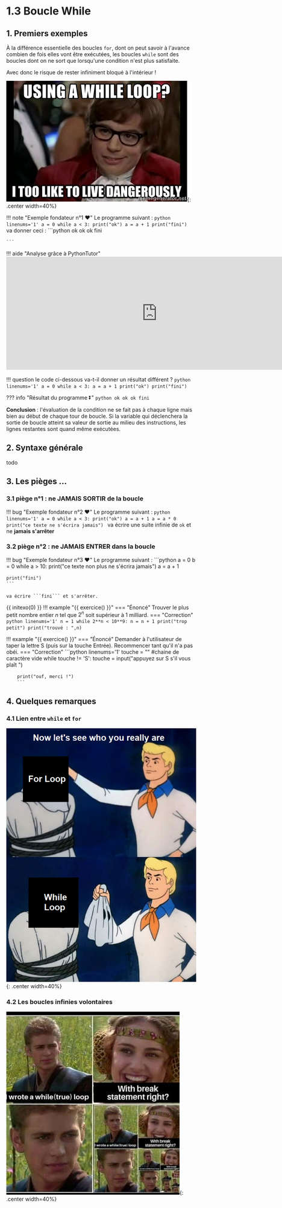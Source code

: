 # 1.3 Boucle While

## 1. Premiers exemples

À la différence essentielle des boucles `for`, dont on peut savoir à l'avance combien de fois elles vont être exécutées, les boucles `while` sont des boucles dont on ne sort que lorsqu'une condition n'est plus satisfaite. 

Avec donc le risque de rester infiniment bloqué à l'intérieur !  

![image](data/danger.jpg){: .center width=40%}

!!! note "Exemple fondateur n°1 :heart:"
    Le programme suivant :
    ```python linenums='1'
    a = 0
    while a < 3:
        print("ok")
        a = a + 1
    print("fini")
    ```
    va donner ceci :
    ```python
    ok
    ok
    ok
    fini

    ```
!!! aide "Analyse grâce à PythonTutor"
    <iframe width="800" height="300" frameborder="0" src="https://pythontutor.com/iframe-embed.html#code=a%20%3D%200%0Awhile%20a%20%3C%203%3A%0A%20%20%20%20print%28%22ok%22%29%0A%20%20%20%20a%20%3D%20a%20%2B%201%0Aprint%28%22fini%22%29&codeDivHeight=400&codeDivWidth=350&cumulative=false&curInstr=0&heapPrimitives=nevernest&origin=opt-frontend.js&py=3&rawInputLstJSON=%5B%5D&textReferences=false"> </iframe>


!!! question
    le code ci-dessous va-t-il donner un résultat différent ?
    ```python linenums='1'
    a = 0
    while a < 3:
        a = a + 1
        print("ok")
    print("fini")
    ```

??? info "Résultat du programme ⏬"
    ```python
    ok
    ok
    ok
    fini
    ```



**Conclusion** : l'évaluation de la condition ne se fait pas à chaque ligne mais bien au début de chaque tour de boucle. Si la variable qui déclenchera la sortie de boucle atteint sa valeur de sortie au milieu des instructions, les lignes restantes sont quand même exécutées.


## 2. Syntaxe générale
todo
## 3. Les pièges ...

### 3.1 piège n°1 : ne JAMAIS SORTIR de la boucle


!!! bug "Exemple fondateur n°2 :heart:"
    Le programme suivant :
    ```python linenums='1'
    a = 0
    while a < 3:
        print("ok")
        a = a + 1
        a = a * 0
    print("ce texte ne s'écrira jamais")
    ```
    va écrire une suite infinie de ```ok``` et ne **jamais s'arrêter**


### 3.2 piège n°2 : ne JAMAIS ENTRER dans la boucle

!!! bug "Exemple fondateur n°3 :heart:"
    Le programme suivant :
    ```python
    a = 0
    b = 0
    while a > 10:
        print("ce texte non plus ne s'écrira jamais")
        a = a + 1
        
    print("fini") 
    ```

    va écrire ```fini``` et s'arrêter.

{{ initexo(0) }}
!!! example "{{ exercice() }}"
    === "Énoncé"
        Trouver le plus petit nombre entier $n$ tel que $2^n$ soit supérieur à 1 milliard.
    === "Correction"
        ```python linenums='1'
        n = 1
        while 2**n < 10**9:
            n = n + 1
            print("trop petit")
        print("trouvé : ",n)
        ```

!!! example "{{ exercice() }}"
    === "Énoncé"
        Demander à l'utilisateur de taper la lettre S (puis sur la touche Entrée). Recommencer tant qu'il n'a pas obéi.
    === "Correction"
        ```python linenums='1'
        touche = ""  #chaine de caractère vide
        while touche != 'S':
            touche = input("appuyez sur S s'il vous plaît ")

        print("ouf, merci !")
        ```


## 4. Quelques remarques
### 4.1 Lien entre ```while``` et ```for```
![image](data/scooby.png){: .center width=40%}

### 4.2 Les boucles infinies volontaires
![image](data/anakin.jpg){: .center width=40%}

 
